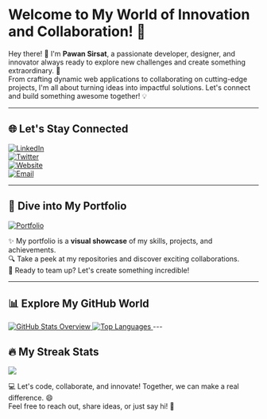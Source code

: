 # Welcome to My World of Innovation and Collaboration! 🌟  

Hey there! 👋 I'm **Pawan Sirsat**, a passionate developer, designer, and innovator always ready to explore new challenges and create something extraordinary. 🚀  
From crafting dynamic web applications to collaborating on cutting-edge projects, I'm all about turning ideas into impactful solutions. Let's connect and build something awesome together! 💡  

---

## 🌐 Let's Stay Connected  
[![LinkedIn](https://img.shields.io/badge/-LinkedIn-0077B5?style=for-the-badge&logo=LinkedIn&logoColor=white)](https://www.linkedin.com/in/pawan-sirsat-72a0ba174/)  
[![Twitter](https://img.shields.io/badge/-Twitter-1DA1F2?style=for-the-badge&logo=Twitter&logoColor=white)](https://twitter.com/sirsat_pawan)  
[![Website](https://img.shields.io/badge/-Website-FF5722?style=for-the-badge)](https://p1-sirsat.vercel.app/)  
[![Email](https://img.shields.io/badge/-Email-D14836?style=for-the-badge)](mailto:p1.sirsat1998@gmail.com)  

---

## 🎨 Dive into My Portfolio  
[![Portfolio](https://img.shields.io/badge/Portfolio-Visit-4CAF50?style=for-the-badge&logo=appveyor&logoColor=white)](https://p1-sirsat.vercel.app/)  

✨ My portfolio is a **visual showcase** of my skills, projects, and achievements.  
🔍 Take a peek at my repositories and discover exciting collaborations.  
🌟 Ready to team up? Let's create something incredible!  

---

## 📊 Explore My GitHub World  

<a href="https://github.com/PawanSirsat">
  <img src="https://github-readme-stats.vercel.app/api?username=PawanSirsat&show_icons=true&hide_border=true&theme=transparent" alt="GitHub Stats Overview" />
</a>  
<a href="https://github.com/PawanSirsat">
  <img src="https://github-readme-stats.vercel.app/api/top-langs/?username=PawanSirsat&layout=compact&theme=transparent" alt="Top Languages" />
</a>  
---

## 🔥 My Streak Stats  

<img src="https://github-readme-streak-stats.herokuapp.com/?user=PawanSirsat&theme=midnight-purple&hide_border=false"/>


💻 Let's code, collaborate, and innovate! Together, we can make a real difference. 😄  
Feel free to reach out, share ideas, or just say hi! 🚀  
